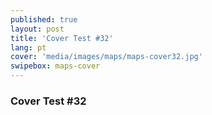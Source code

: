 ```yaml
---
published: true
layout: post
title: 'Cover Test #32'
lang: pt
cover: 'media/images/maps/maps-cover32.jpg'
swipebox: maps-cover
---
```

### Cover Test #32

